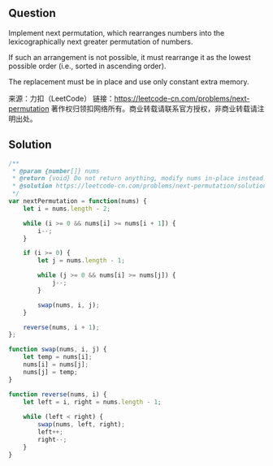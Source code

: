 ## Question

Implement next permutation, which rearranges numbers into the lexicographically next greater permutation of numbers.

If such an arrangement is not possible, it must rearrange it as the lowest possible order (i.e., sorted in ascending order).

The replacement must be in place and use only constant extra memory.

来源：力扣（LeetCode）
链接：https://leetcode-cn.com/problems/next-permutation
著作权归领扣网络所有。商业转载请联系官方授权，非商业转载请注明出处。

## Solution
```javascript
/**
 * @param {number[]} nums
 * @return {void} Do not return anything, modify nums in-place instead.
 * @solution https://leetcode-cn.com/problems/next-permutation/solution/xia-yi-ge-pai-lie-by-leetcode-solution/
 */
var nextPermutation = function(nums) {
    let i = nums.length - 2;

    while (i >= 0 && nums[i] >= nums[i + 1]) {
        i--;
    }

    if (i >= 0) {
        let j = nums.length - 1;

        while (j >= 0 && nums[i] >= nums[j]) {
            j--;
        }

        swap(nums, i, j);
    }

    reverse(nums, i + 1);
};

function swap(nums, i, j) {
    let temp = nums[i];
    nums[i] = nums[j];
    nums[j] = temp;
}

function reverse(nums, i) {
    let left = i, right = nums.length - 1;
    
    while (left < right) {
        swap(nums, left, right);
        left++;
        right--;
    }
}
```